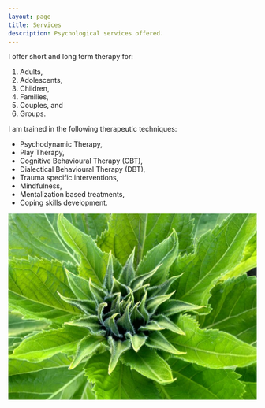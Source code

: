 ```yaml
---
layout: page
title: Services
description: Psychological services offered.
---
```


I offer short and long term therapy for:
1. Adults,
1. Adolescents,
1. Children,
1. Families,
1. Couples, and
1. Groups.

I am trained in the following therapeutic techniques:

* Psychodynamic Therapy,
* Play Therapy,
* Cognitive Behavioural Therapy (CBT),
* Dialectical Behavioural Therapy (DBT),
* Trauma specific interventions,
* Mindfulness,
* Mentalization based treatments,
* Coping skills development.

![services](/assets/img/sunflower.jpg)
